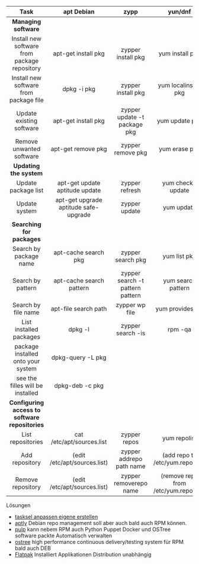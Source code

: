 | Task | apt Debian | zypp | yun/dnf | pacman | 
| :---: | :---: | :---: | :---: | :---: |
|**Managing software**|||||
|Install new software from package repository|apt-get install pkg|zypper install pkg|yum install pkg|pacman -S pkg|
|Install new software from package file|dpkg -i pkg|zypper install pkg|yum localinstall pkg|pacman -U pkg|
|Update existing software|apt-get install pkg|zypper update -t package pkg|yum update pkg|pacman -S pkg|
|Remove unwanted software|apt-get remove pkg|zypper remove pkg|yum erase pkg|pacman -R pkg|
|**Updating the system**|||||
|Update package list|apt-get update aptitude update|zypper refresh|yum check-update|pacman -Sy|
|Update system|apt-get upgrade aptitude safe-upgrade|zypper update|yum update|pacman -Su|
|**Searching for packages**|||||
|Search by package name|apt-cache search pkg|zypper search pkg|yum list pkg|pacman -Ss pkg|
|Search by pattern|apt-cache search pattern|zypper search -t pattern pattern|yum search pattern|pacman -Ss pattern|
|Search by file name|apt-file search path|zypper wp file|yum provides file|pacman -Qo file|
|List installed packages|dpkg -l|zypper search -is|rpm -qa|pacman -Q|
|package installed onto your system|dpkg-query -L pkg|||
|see the filles will be installed|dpkg-deb -c pkg|||
|**Configuring access to software repositories**|||||
|List repositories|cat /etc/apt/sources.list|zypper repos|yum repolist|cat /etc/pacman.conf|
|Add repository|(edit /etc/apt/sources.list)|zypper addrepo path name|(add repo to /etc/yum.repos.d/)|(edit /etc/pacman.conf)|
|Remove repository|(edit /etc/apt/sources.list)|zypper removerepo name|(remove repo from /etc/yum.repos.d/)|(edit /etc/pacman.conf)|




Lösungen
* [tasksel anpassen eigene erstellen](https://www.theurbanpenguin.com/creating-tasksel-custom-tasks-ubuntu-16-04/)
* [aptly](https://www.aptly.info/) Debian repo management soll aber auch bald auch RPM können.
* [pulp](http://pulpproject.org/) kann nebem RPM auch Python Puppet Docker und OSTree software packte Automatisch verwalten
* [ostree](https://ostree.readthedocs.io/en/latest/#projects-using-ostree) high performance continuous delivery/testing system für RPM bald auch DEB
* [Flatpak](http://flatpak.org/apps.html)  Installiert Applikationen Distribution unabhängig
